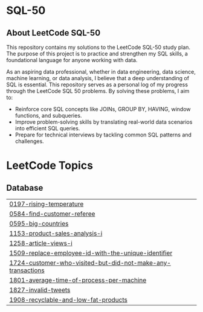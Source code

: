 # SQL-50

## About LeetCode SQL-50
This repository contains my solutions to the LeetCode SQL-50 study plan. The purpose of this project is to practice and strengthen my SQL skills, a foundational language for anyone working with data.

As an aspiring data professional, whether in data engineering, data science, machine learning, or data analysis, I believe that a deep understanding of SQL is essential. This repository serves as a personal log of my progress through the LeetCode SQL 50 problems. By solving these problems, I aim to:
* Reinforce core SQL concepts like JOINs, GROUP BY, HAVING, window functions, and subqueries.
* Improve problem-solving skills by translating real-world data scenarios into efficient SQL queries.
* Prepare for technical interviews by tackling common SQL patterns and challenges.

<!---LeetCode Topics Start-->
# LeetCode Topics
## Database
|  |
| ------- |
| [0197-rising-temperature](https://github.com/ntnq2000/SQL-50/tree/master/0197-rising-temperature) |
| [0584-find-customer-referee](https://github.com/ntnq2000/SQL-50/tree/master/0584-find-customer-referee) |
| [0595-big-countries](https://github.com/ntnq2000/SQL-50/tree/master/0595-big-countries) |
| [1153-product-sales-analysis-i](https://github.com/ntnq2000/SQL-50/tree/master/1153-product-sales-analysis-i) |
| [1258-article-views-i](https://github.com/ntnq2000/SQL-50/tree/master/1258-article-views-i) |
| [1509-replace-employee-id-with-the-unique-identifier](https://github.com/ntnq2000/SQL-50/tree/master/1509-replace-employee-id-with-the-unique-identifier) |
| [1724-customer-who-visited-but-did-not-make-any-transactions](https://github.com/ntnq2000/SQL-50/tree/master/1724-customer-who-visited-but-did-not-make-any-transactions) |
| [1801-average-time-of-process-per-machine](https://github.com/ntnq2000/SQL-50/tree/master/1801-average-time-of-process-per-machine) |
| [1827-invalid-tweets](https://github.com/ntnq2000/SQL-50/tree/master/1827-invalid-tweets) |
| [1908-recyclable-and-low-fat-products](https://github.com/ntnq2000/SQL-50/tree/master/1908-recyclable-and-low-fat-products) |
<!---LeetCode Topics End-->
